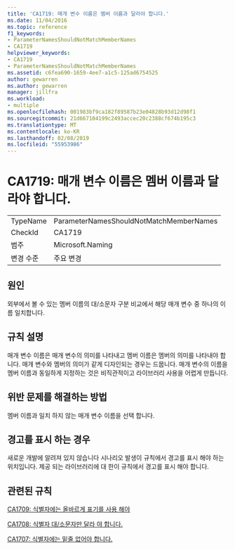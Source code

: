 ```yaml
---
title: 'CA1719: 매개 변수 이름은 멤버 이름과 달라야 합니다.'
ms.date: 11/04/2016
ms.topic: reference
f1_keywords:
- ParameterNamesShouldNotMatchMemberNames
- CA1719
helpviewer_keywords:
- CA1719
- ParameterNamesShouldNotMatchMemberNames
ms.assetid: c6fea690-1659-4ee7-a1c5-125ad6754525
author: gewarren
ms.author: gewarren
manager: jillfra
ms.workload:
- multiple
ms.openlocfilehash: 001983bf9ca182f89587b23e04828b93d12d98f1
ms.sourcegitcommit: 21d667104199c2493accec20c2388cf674b195c3
ms.translationtype: MT
ms.contentlocale: ko-KR
ms.lasthandoff: 02/08/2019
ms.locfileid: "55953986"
---
```

# <a name="ca1719-parameter-names-should-not-match-member-names"></a>CA1719: 매개 변수 이름은 멤버 이름과 달라야 합니다.

|||
|-|-|
|TypeName|ParameterNamesShouldNotMatchMemberNames|
|CheckId|CA1719|
|범주|Microsoft.Naming|
|변경 수준|주요 변경|

## <a name="cause"></a>원인
 외부에서 볼 수 있는 멤버 이름의 대/소문자 구분 비교에서 해당 매개 변수 중 하나의 이름 일치합니다.

## <a name="rule-description"></a>규칙 설명
 매개 변수 이름은 매개 변수의 의미를 나타내고 멤버 이름은 멤버의 의미를 나타내야 합니다. 매개 변수와 멤버의 의미가 같게 디자인되는 경우는 드뭅니다. 매개 변수의 이름을 멤버 이름과 동일하게 지정하는 것은 비직관적이고 라이브러리 사용을 어렵게 만듭니다.

## <a name="how-to-fix-violations"></a>위반 문제를 해결하는 방법
 멤버 이름과 일치 하지 않는 매개 변수 이름을 선택 합니다.

## <a name="when-to-suppress-warnings"></a>경고를 표시 하는 경우
 새로운 개발에 알려져 있지 않습니다 시나리오 발생이 규칙에서 경고를 표시 해야 하는 위치입니다. 제공 되는 라이브러리에 대 한이 규칙에서 경고를 표시 해야 합니다.

## <a name="related-rules"></a>관련된 규칙
 [CA1709: 식별자에는 올바르게 표기를 사용 해야](../code-quality/ca1709-identifiers-should-be-cased-correctly.md)

 [CA1708: 식별자 대/소문자만 달라 야 합니다.](../code-quality/ca1708-identifiers-should-differ-by-more-than-case.md)

 [CA1707: 식별자에는 밑줄 없어야 합니다.](../code-quality/ca1707-identifiers-should-not-contain-underscores.md)